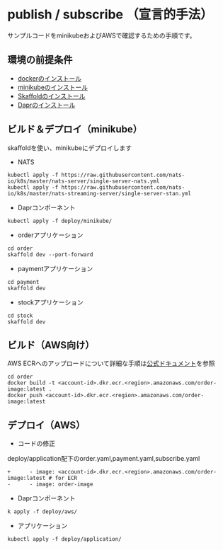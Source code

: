 # publish / subscribe （宣言的手法）

サンプルコードをminikubeおよびAWSで確認するための手順です。

## 環境の前提条件
- [dockerのインストール](https://docs.docker.jp/desktop/index.html#desktop-download-and-install)
- [minikubeのインストール](https://kubernetes.io/docs/tasks/tools/)
- [Skaffoldのインストール](https://skaffold.dev/docs/install/)
- [Daprのインストール](https://docs.dapr.io/operations/hosting/kubernetes/kubernetes-deploy/)

## ビルド＆デプロイ（minikube）

skaffoldを使い、minikubeにデプロイします

- NATS

```
kubectl apply -f https://raw.githubusercontent.com/nats-io/k8s/master/nats-server/single-server-nats.yml
kubectl apply -f https://raw.githubusercontent.com/nats-io/k8s/master/nats-streaming-server/single-server-stan.yml
```

- Daprコンポーネント

```
kubectl apply -f deploy/minikube/
```

- orderアプリケーション

```
cd order
skaffold dev --port-forward
```

- paymentアプリケーション

```
cd payment
skaffold dev
```

- stockアプリケーション

```
cd stock
skaffold dev
```

## ビルド（AWS向け）

AWS ECRへのアップロードについて詳細な手順は[公式ドキュメント](https://docs.aws.amazon.com/ja_jp/AmazonECR/latest/userguide/getting-started-cli.html)を参照

```
cd order
docker build -t <account-id>.dkr.ecr.<region>.amazonaws.com/order-image:latest .
docker push <account-id>.dkr.ecr.<region>.amazonaws.com/order-image:latest
```

## デプロイ（AWS）

- コードの修正

deploy/application配下のorder.yaml,payment.yaml,subscribe.yaml
```
+      - image: <account-id>.dkr.ecr.<region>.amazonaws.com/order-image:latest # for ECR
-      - image: order-image
```

- Daprコンポーネント

```
k apply -f deploy/aws/
```

- アプリケーション

```
kubectl apply -f deploy/application/
```

